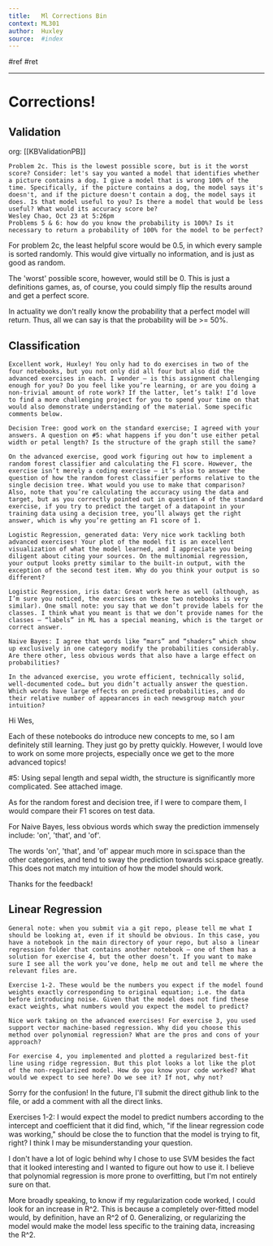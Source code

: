 ```yaml
---
title:   Ml Corrections Bin 
context: ML301
author:  Huxley
source:  #index
---
```


#ref #ret 

---

# Corrections! 


## Validation
org: [[KBValidationPB]]
```
Problem 2c. This is the lowest possible score, but is it the worst score? Consider: let's say you wanted a model that identifies whether a picture contains a dog. I give a model that is wrong 100% of the time. Specifically, if the picture contains a dog, the model says it's doesn't, and if the picture doesn't contain a dog, the model says it does. Is that model useful to you? Is there a model that would be less useful? What would its accuracy score be?
Wesley Chao, Oct 23 at 5:26pm
Problems 5 & 6: how do you know the probability is 100%? Is it necessary to return a probability of 100% for the model to be perfect?
```


For problem 2c, the least helpful score would be 0.5, in which every sample is sorted randomly. This would give virtually no information, and is just as good as random.

The 'worst' possible score, however, would still be 0. This is just a definitions games, as, of course, you could simply flip the results around and get a perfect score.

In actuality we don't really know the probability that a perfect model will return. Thus, all we can say is that the probability will be >= 50%. 


## Classification 
```
Excellent work, Huxley! You only had to do exercises in two of the four notebooks, but you not only did all four but also did the advanced exercises in each. I wonder — is this assignment challenging enough for you? Do you feel like you’re learning, or are you doing a non-trivial amount of rote work? If the latter, let’s talk! I’d love to find a more challenging project for you to spend your time on that would also demonstrate understanding of the material. Some specific comments below. 

Decision Tree: good work on the standard exercise; I agreed with your answers. A question on #5: what happens if you don’t use either petal width or petal length? Is the structure of the graph still the same? 

On the advanced exercise, good work figuring out how to implement a random forest classifier and calculating the F1 score. However, the exercise isn’t merely a coding exercise — it’s also to answer the question of how the random forest classifier performs relative to the single decision tree. What would you use to make that comparison? Also, note that you’re calculating the accuracy using the data and target, but as you correctly pointed out in question 4 of the standard exercise, if you try to predict the target of a datapoint in your training data using a decision tree, you’ll always get the right answer, which is why you’re getting an F1 score of 1. 

Logistic Regression, generated data: Very nice work tackling both advanced exercises! Your plot of the model fit is an excellent visualization of what the model learned, and I appreciate you being diligent about citing your sources. On the multinomial regression, your output looks pretty similar to the built-in output, with the exception of the second test item. Why do you think your output is so different?

Logistic Regression, iris data: Great work here as well (although, as I’m sure you noticed, the exercises on these two notebooks is very similar). One small note: you say that we don’t provide labels for the classes. I think what you meant is that we don’t provide names for the classes — “labels” in ML has a special meaning, which is the target or correct answer. 

Naive Bayes: I agree that words like “mars” and “shaders” which show up exclusively in one category modify the probabilities considerably. Are there other, less obvious words that also have a large effect on probabilities?

In the advanced exercise, you wrote efficient, technically solid, well-documented code… but you didn’t actually answer the question. Which words have large effects on predicted probabilities, and do their relative number of appearances in each newsgroup match your intuition?
```


Hi Wes,

Each of these notebooks do introduce new concepts to me, so I am definitely still learning. They just go by pretty quickly. However, I would love to work on some more projects, especially once we get to the more advanced topics! 


#5: Using sepal length and sepal width, the structure is significantly more complicated. See attached image. 


As for the random forest and decision tree, if I were to compare them, I would compare their F1 scores on test data. 


For Naive Bayes, less obvious words which sway the prediction immensely include: 'on', 'that', and 'of'. 

The words 'on', 'that', and 'of' appear much more in sci.space than the other categories, and tend to sway the prediction towards sci.space greatly. This does not match my intuition of how the model should work. 

Thanks for the feedback!


## Linear Regression 

```
General note: when you submit via a git repo, please tell me what I should be looking at, even if it should be obvious. In this case, you have a notebook in the main directory of your repo, but also a linear regression folder that contains another notebook — one of them has a solution for exercise 4, but the other doesn’t. If you want to make sure I see all the work you’ve done, help me out and tell me where the relevant files are. 

Exercise 1-2. These would be the numbers you expect if the model found weights exactly corresponding to original equation; i.e. the data before introducing noise. Given that the model does not find these exact weights, what numbers would you expect the model to predict?

Nice work taking on the advanced exercises! For exercise 3, you used support vector machine-based regression. Why did you choose this method over polynomial regression? What are the pros and cons of your approach? 

For exercise 4, you implemented and plotted a regularized best-fit line using ridge regression. But this plot looks a lot like the plot of the non-regularized model. How do you know your code worked? What would we expect to see here? Do we see it? If not, why not?
```

Sorry for the confusion! In the future, I'll submit the direct github link to the file, or add a comment with all the direct links. 

Exercises 1-2: I would expect the model to predict numbers according to the intercept and coefficient that it did find, which, "if the linear regression code was working," should be close the to function that the model is trying to fit, right? I think I may be misunderstanding your question. 


I don't have a lot of logic behind why I chose to use SVM besides the fact that it looked interesting and I wanted to figure out how to use it. I believe that polynomial regression is more prone to overfitting, but I'm not entirely sure on that. 

More broadly speaking, to know if my regularization code worked, I could look for an increase in R^2. This is because a completely over-fitted model would, by definition, have an R^2 of 0. Generalizing, or regularizing the model would make the model less specific to the training data, increasing the R^2. 



































